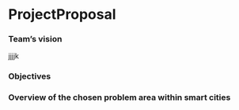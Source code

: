 # ProjectProposal

### Team’s vision
jjjjk
### Objectives

### Overview of the chosen problem area within smart cities
